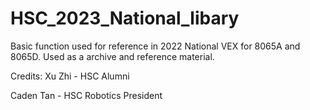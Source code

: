 # HSC_2023_National_libary
Basic function used for reference in 2022 National VEX for 8065A and 8065D. Used as a archive and reference material. 

Credits:
Xu Zhi - HSC Alumni


Caden Tan - HSC Robotics President
